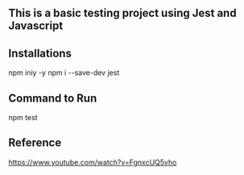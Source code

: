 ## This is a basic testing project using Jest and Javascript

## Installations

npm iniy -y
npm i --save-dev jest

## Command to Run
npm test

## Reference
https://www.youtube.com/watch?v=FgnxcUQ5vho